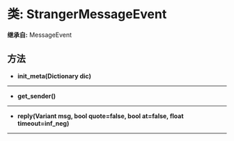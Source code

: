 # 类: StrangerMessageEvent  
  
**继承自:** MessageEvent  
  
## 方法 
  
- **init_meta(Dictionary dic)**  
  
---  
  
- **get_sender()**  
  
---  
  
- **reply(Variant msg, bool quote=false, bool at=false, float timeout=inf_neg)**  
  
---  
  

